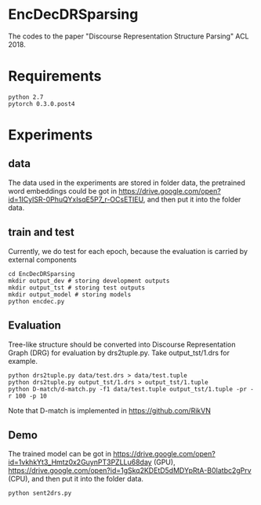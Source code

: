 # EncDecDRSparsing
The codes to the paper "Discourse Representation Structure Parsing" ACL 2018.

# Requirements

    python 2.7
    pytorch 0.3.0.post4

# Experiments
## data
The data used in the experiments are stored in folder data, the pretrained word embeddings could be got in https://drive.google.com/open?id=1ICyISR-0PhuQYxIsqE5P7_r-OCsETIEU, and then put it into the folder data. 

## train and test
Currently, we do test for each epoch, because the evaluation is carried by external components

    cd EncDecDRSparsing
    mkdir output_dev # storing development outputs
    mkdir output_tst # storing test outputs
    mkdir output_model # storing models
    python encdec.py 
    
## Evaluation

Tree-like structure should be converted into Discourse Representation Graph (DRG) for evaluation by drs2tuple.py. Take output_tst/1.drs for example.
    
    python drs2tuple.py data/test.drs > data/test.tuple
    python drs2tuple.py output_tst/1.drs > output_tst/1.tuple
    python D-match/d-match.py -f1 data/test.tuple output_tst/1.tuple -pr -r 100 -p 10

Note that D-match is implemented in https://github.com/RikVN 

## Demo
The trained model can be got in https://drive.google.com/open?id=1vkhkYt3_Hmtz0x2GuynPT3PZLLu68day (GPU), https://drive.google.com/open?id=1gSkq2KDEtD5dMDYpRtA-B0Iatbc2gPrv (CPU), and then put it into the folder data.

    python sent2drs.py
    
    
  
